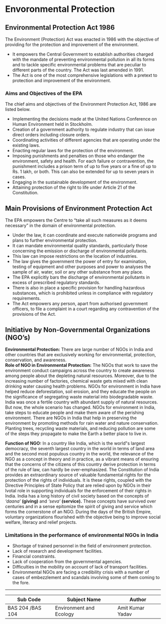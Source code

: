 # Envoronmental Protection

## Environmental Protection Act 1986
 The Environment (Protection) Act was enacted in 1986 with the objective of providing for the protection and improvement of the environment.  
- It empowers the Central Government to establish authorities charged with the mandate of preventing environmental pollution in all its forms and to tackle specific environmental problems that are peculiar to different parts of the country. The Act was last amended in 1991. 
- The Act is one of the most comprehensive legislations with a pretext to protection and improvement of the environment. 
### Aims and Objectives of the EPA 
The chief aims and objectives of the Environment Protection Act, 1986 are listed below. 
-	Implementing the decisions made at the United Nations Conference on Human Environment held in Stockholm. 
-	Creation of a government authority to regulate industry that can issue direct orders including closure orders. 
-	Coordinating activities of different agencies that are operating under the existing laws. 
-	Enacting regular laws for the protection of the environment. 
-	Imposing punishments and penalties on those who endanger the environment, safety and health. For each failure or contravention, the punishment includes a prison term of up to five years or a fine of up to Rs. 1 lakh, or both. This can also be extended for up to seven years in cases. 
-	Engaging in the sustainable development of the environment. 
-	Attaining protection of the right to life under Article 21 of the Constitution. 
## Main Provisions of Environment Protection Act 
The EPA empowers the Centre to “take all such measures as it deems necessary” in the domain of environmental protection. 
-	Under the law, it can coordinate and execute nationwide programs and plans to further environmental protection. 
-	It can mandate environmental quality standards, particularly those concerning the emission or discharge of environmental pollutants. 
-	This law can impose restrictions on the location of industries. 
-	The law gives the government the power of entry for examination, testing of equipment and other purposes and power to analyses the sample of air, water, soil or any other substance from any place. 
-	The EPA explicitly bars the discharge of environmental pollutants in excess of prescribed regulatory standards. 
-	There is also in place a specific provision for handling hazardous substances, which is prohibited unless in compliance with regulatory requirements. 
-	The Act empowers any person, apart from authorised government officers, to file a complaint in a court regarding any contravention of the provisions of the Act. 
 
## Initiative by Non-Governmental Organizations (NGO’s)
 **Environmental Protection:** There are large number of NGOs in India and other countries that are exclusively working for environmental, protection, conservation, and awareness.  
 **Role of NGO in Environmental Protection:** The NGOs that work to save the environment conduct campaigns across the country to create awareness among people about the depleting natural resources. Moreover, due to the increasing number of factories, chemical waste gets mixed with clean drinking water causing health problems. NGOs for environment in India have helped reduce deforestation, soil erosion, and they educate the people on the significance of segregating waste material into biodegradable waste. India was once a fertile country with abundant supply of natural resources. But now, the whole scenario has changed. NGOs for environment in India, take steps to educate people and make them aware of the perishing environment. There are NGOs in India that help in preserving the environment by promoting methods for rain water and nature conservation. Planting trees, recycling waste materials, and reducing pollution are some of the steps they propagate to make the Earth a better place to live in.

**Function of NGO:** In a country like India, which is the world‟s largest democracy, the seventh largest country in the world in terms of land area and the second most populous country in the world, the relevance of the NGO as a concept in theory and in practice, as a vibrant means of ensuring that the concerns of the citizens of this country derive protection in terms of the rule of law, can hardly be over-emphasized.  The Constitution of India provides an extraordinary source of valuable fundamental rights for the protection of the rights of individuals. It is these rights, coupled with the Directive Principles of State Policy that are relied upon by NGOs in their Ivotal role in supporting individuals for the enforcement of their rights in India. India has a long history of civil society based on the concepts of *‘daana’* **(giving)** and *‘seva’* **(service).** These concepts have survived over centuries and in a sense epitomize the spirit of giving and service which forms the cornerstone of an NGO. During the days of the British Empire, voluntary organizations flourished with the objective being to improve social welfare, literacy and relief projects.  
### Limitations in the performance of environmental NGOs in India 
-	Shortage of trained personnel in the field of environment protection. 
-	Lack of research and development facilities. 
-	Financial constraints. 
-	Lack of cooperation from the governmental agencies. 
-	Difficulties in the mobility on account of lack of transport facilities. 
-	Environmental NGOs are facing a credibility crisis with a number of cases of embezzlement and scandals involving some of them coming to the fore. 
 
---

| Sub Code      |  Subject Name     | Author  |
| ---------- | -------- | --------- |
| BAS 204 /BAS 104     | Environment and Ecology |  Amit Kumar Yadav   |    